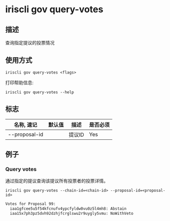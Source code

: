 # iriscli gov query-votes

## 描述

查询指定提议的投票情况

## 使用方式

```
iriscli gov query-votes <flags>
```

打印帮助信息:

```
iriscli gov query-votes --help
```

## 标志

| 名称, 速记       | 默认值                      | 描述                                                                                                                                                 | 是否必须  |
| --------------- | -------------------------- | ---------------------------------------------------------------------------------------------------------------------------------------------------- | -------- |
| --proposal-id   |                            | 提议ID                                                                                                        | Yes      |

## 例子

### Query votes

通过指定的提议查询该提议所有投票者的投票详情。

```shell
iriscli gov query-votes --chain-id=<chain-id> --proposal-id=<proposal-id>
```
 
```txt
Votes for Proposal 99:
  iaa1gfcee5u5f54kfcnufv4ypcfyldw0vu0z5l4mh8: Abstain
  iaa15x7ph3pz5dvh92dzhjfcrglswu2r9uygly5vmu: NoWithVeto
```

